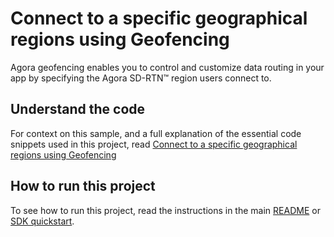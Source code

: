 # Connect to a specific geographical regions using Geofencing

Agora geofencing enables you to control and customize data routing in your app by specifying the Agora SD-RTN™ region users connect to.

## Understand the code

For context on this sample, and a full explanation of the essential code snippets used in this project, read [Connect to a specific geographical regions using Geofencing](https://docs.agora.io/en/video-calling/enable-features/geofencing?platform=web)


## How to run this project

To see how to run this project, read the instructions in the main [README](../../README.md) or [SDK quickstart](https://docs-beta.agora.io/en/video-calling/get-started/get-started-sdk).


